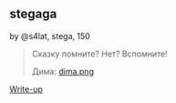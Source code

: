 ## stegaga
by @s4lat, stega, 150

> Сказку помните? Нет? Вспомните!
> 
> Дима: [dima.png](dima.png)  

[Write-up](WRITEUP.md)
